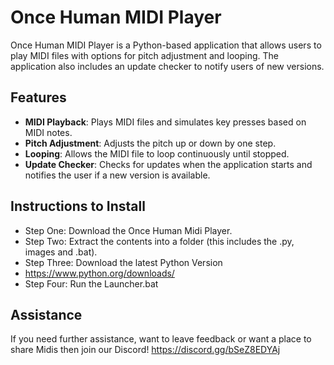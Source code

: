 # Once Human MIDI Player

Once Human MIDI Player is a Python-based application that allows users to play MIDI files with options for pitch adjustment and looping. The application also includes an update checker to notify users of new versions.

## Features

- **MIDI Playback**: Plays MIDI files and simulates key presses based on MIDI notes.
- **Pitch Adjustment**: Adjusts the pitch up or down by one step.
- **Looping**: Allows the MIDI file to loop continuously until stopped.
- **Update Checker**: Checks for updates when the application starts and notifies the user if a new version is available.

## Instructions to Install
- Step One: Download the Once Human Midi Player.
- Step Two: Extract the contents into a folder (this includes the .py, images and .bat).
- Step Three: Download the latest Python Version 
- https://www.python.org/downloads/
- Step Four: Run the Launcher.bat



## Assistance

If you need further assistance, want to leave feedback or want a place to share Midis then join our Discord!
https://discord.gg/bSeZ8EDYAj
